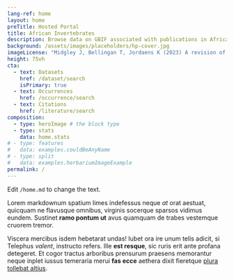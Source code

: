 ```yaml
---
lang-ref: home
layout: home
preTitle: Hosted Portal
title: African Invertebrates
description: Browse data on GBIF associated with publications in African Invertebrates
background: /assets/images/placeholders/hp-cover.jpg
imageLicense: "Midgley J, Bellingan T, Jordaens K (2023) A revision of the hover fly genus _Amphoterus_ Bezzi, 1915 (Diptera, Syrphidae) with the description of one new species. In: Dikow T, Williams K, Midgley J (Eds) Festschrift for Jason Gilbert Hayden Londt. African Invertebrates 64(2): 149-163. [https://doi.org/10.3897/afrinvertebr.64.100481](https://doi.org/10.3897/afrinvertebr.64.100481)"
height: 75vh
cta:
  - text: Datasets
    href: /dataset/search
    isPrimary: true
  - text: Occurrences
    href: /occurrence/search
  - text: Citations
    href: /literature/search  
composition:
  - type: heroImage # the block type
  - type: stats
    data: home.stats
# - type: features
#   data: examples.couldBeAnyName
# - type: split
#   data: examples.herbariumImageExample
permalink: /
---
```


Edit `/home.md` to change the text.

Lorem markdownum spatium limes indefessus neque *at* orat aestuat, quicquam ne
flavusque omnibus, virginis socerque sparsos vidimus eundem. Sustinet **ramo
pontum ut** avus quamquam de trabes vestemque cruorem tremor.

Viscera mercibus isdem hebetarat undas! Iubet ora ire unum telis adicit, si
Telephus *valent*, instructo refers. Ille **est resque**, sic ruris erit ante
profana detegeret. Et cogor tractus arboribus prensurum praesens memorantur
neque inplet iussus temeraria merui **fas ecce** aethera dixit fieretque [plura
tollebat altius](http://virgineusque.net/est.html).
